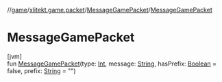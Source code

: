 //[game](../../../index.md)/[xlitekt.game.packet](../index.md)/[MessageGamePacket](index.md)/[MessageGamePacket](-message-game-packet.md)

# MessageGamePacket

[jvm]\
fun [MessageGamePacket](-message-game-packet.md)(type: [Int](https://kotlinlang.org/api/latest/jvm/stdlib/kotlin/-int/index.html), message: [String](https://kotlinlang.org/api/latest/jvm/stdlib/kotlin/-string/index.html), hasPrefix: [Boolean](https://kotlinlang.org/api/latest/jvm/stdlib/kotlin/-boolean/index.html) = false, prefix: [String](https://kotlinlang.org/api/latest/jvm/stdlib/kotlin/-string/index.html) = &quot;&quot;)
